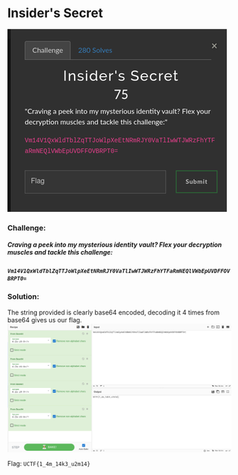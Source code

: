 # Insider's Secret 
![challenge](challenge.png)
### Challenge:
##### Craving a peek into my mysterious identity vault? Flex your decryption muscles and tackle this challenge:
##### ```Vm14V1QxWldTblZqTTJoWlpXeEtNRmRJY0VaTlIwWTJWRzFhYTFaRmNEQlVWbEpUVDFFOVBRPT0=```

### Solution:
The string provided is clearly base64 encoded, decoding it 4 times from base64 gives us our flag.
![challenge2](challenge2.png)

Flag: ```UCTF{1_4m_14k3_u2m14}```